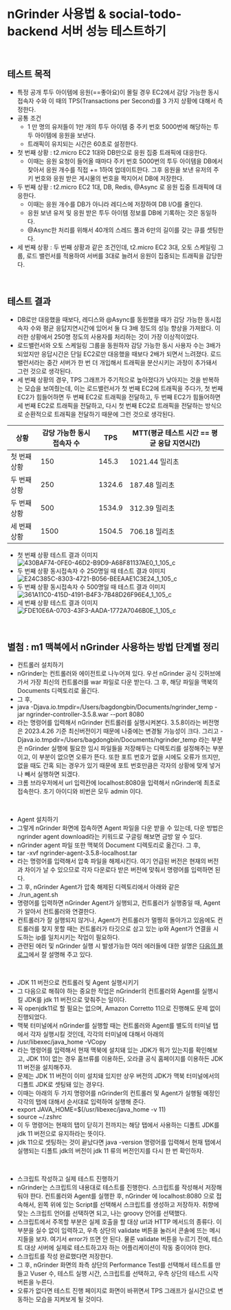 # nGrinder 사용법 & social-todo-backend 서버 성능 테스트하기

<br>

## 테스트 목적
- 특정 공개 투두 아이템에 응원(==좋아요)이 몰릴 경우 EC2에서 감당 가능한 동시접속자 수와 이 때의 TPS(Transactions per Second)를 3 가지 상황에 대해서 측정한다.
- 공통 조건
  - 1 만 명의 유저들이 1만 개의 투두 아이템 중 주키 번호 5000번에 해당하는 투두 아이템에 응원을 보낸다.
  - 트래픽이 유지되는 시간은 60초로 설정한다.
- 첫 번째 상황 : t2.micro EC2 1대와 DB만으로 응원 집중 트래픽에 대응한다.
  - 이때는 응원 요청이 들어올 때마다 주키 번호 5000번의 투두 아이템을 DB에서 찾아서 응원 개수를 직접 += 1하여 업데이트한다. 그후 응원을 보낸 유저의 주키 번호와 응원 받은 게시물의 번호을 짝지어서 DB에 저장한다.
- 두 번째 상황 : t2.micro EC2 1대, DB, Redis, @Async 로 응원 집중 트래픽에 대응한다.
  - 이때는 응원 개수를 DB가 아니라 레디스에 저장하여 DB I/O를 줄인다.
  - 응원 보낸 유저 및 응원 받은 투두 아이템 정보를 DB에 기록하는 것은 동일하다.
  - @Async한 처리를 위해서 40개의 스레드 풀과 6만의 길이를 갖는 큐를 셋팅한다.
- 세 번째 상황 : 두 번째 상황과 같은 조건인데, t2.micro EC2 3대, 오토 스케일링 그룹, 로드 밸런서를 적용하여 서버를 3대로 늘려서 응원이 집중되는 트래픽을 감당한다.

<br>

## 테스트 결과
- DB로만 대응했을 때보다, 레디스와 @Async를 동원했을 때가 감당 가능한 동시접속자 수와 평균 응답지연시간에 있어서 둘 다 3배 정도의 성능 향상을 가져왔다. 이러한 상황에서 250명 정도의 사용자를 처리하는 것이 가장 이상적이었다.
- 로드밸런서와 오토 스케일링 그룹을 동원하자 감당 가능한 동시 사용자 수는 3배가 되었지만 응답시간은 단일 EC2로만 대응했을 때보다 2배가 되면서 느려졌다. 로드밸런서라는 중간 서버가 한 번 더 개입해서 트래픽을 분산시키는 과정이 추가돼서 그런 것으로 생각된다.
- 세 번째 상황의 경우, TPS 그래프가 주기적으로 높아졌다가 낮아지는 것을 반복하는 모습을 보여줬는데, 이는 로드밸런서가 첫 번째 EC2에 트래픽을 주다가, 첫 번째 EC2가 힘들어하면 두 번째 EC2로 트래픽을 전달하고, 두 번째 EC2가 힘들어하면 세 번째 EC2로 트래픽을 전달하고, 다시 첫 번째 EC2로 트래픽을 전달하는 방식으로 순환적으로 트래픽을 전달하기 때문에 그런 것으로 생각된다.

| 상황      | 감당 가능한 동시접속자 수 | TPS    | MTT(평균 테스트 시간 == 평균 응답 지연시간) |
|---------|----------------|--------|------------------------------|
| 첫 번째 상황 | 150            | 145.3  | 1021.44 밀리초                  |
| 두 번째 상황 | 250            | 1324.6 | 187.48 밀리초                   |
| 두 번째 상황 | 500            | 1534.9 | 312.39 밀리초                   |
| 세 번째 상황 | 1500           | 1504.5 | 706.18 밀리초                   |
- 첫 번째 상황 테스트 결과 이미지
  ![430BAF74-0FE0-46D2-B9D9-A68F81137AE0_1_105_c](https://user-images.githubusercontent.com/99060708/234565462-ab160a20-7a3a-46e8-9059-fcbedfae5295.jpeg)
- 두 번째 상황 동시접속자 수 250명일 때 테스트 결과 이미지
  ![E24C385C-8303-4721-B056-BEEAAE1C3E24_1_105_c](https://user-images.githubusercontent.com/99060708/234566609-439248d7-e820-43c2-ac23-edb809e08ed9.jpeg)
- 두 번째 상황 동시접속자 수 500명일 때 테스트 결과 이미지
  ![361A11C0-415D-4191-B4F3-7B48D26F96E4_1_105_c](https://user-images.githubusercontent.com/99060708/234565575-0985659d-ca57-4e77-993a-d7cab8b1f4bc.jpeg)
- 세 번째 상황 테스트 결과 이미지
  ![FDE10E6A-0703-43F3-AADA-1772A7046B0E_1_105_c](https://user-images.githubusercontent.com/99060708/234565710-159b97d1-bbbe-499b-bf84-9c32f1902b1f.jpeg)
   
<br>

## 별첨 : m1 맥북에서 nGrinder 사용하는 방법 단계별 정리
- 컨트롤러 설치하기
- nGrinder는 컨트롤러와 에이전트로 나누어져 있다. 우선 nGrinder 공식 깃허브에 가서 가장 최신의 컨트롤러를 war 파일로 다운 받는다. 그 후, 해당 파일을 맥북의 Documents 디렉토리로 옮긴다.
- 그 후,
- java -Djava.io.tmpdir=/Users/bagdongbin/Documents/ngrinder_temp -jar ngrinder-controller-3.5.8.war --port 8080
- 라는 명령어를 입력해서 nGrinder 컨트롤러를 실행시켜본다. 3.5.8이라는 버전명은 2023.4.26 기준 최신버전이기 때문에 나중에는 변경될 가능성이 크다. 그리고 -Djava.io.tmpdir=/Users/bagdongbin/Documents/ngrinder_temp 라는 부분은 nGrinder 실행에 필요한 임시 파일들을 저장해두는 디렉토리를 설정해주는 부분이고, 이 부분이 없으면 오류가 뜬다. 또한 포트 번호가 없을 시에도 오류가 뜨지만, 없을 때도 간혹 되는 경우가 있기 때문에 포트 번호만큼은 각자의 상황에 맞게 넣거나 빼서 실행하면 되겠다.
- 크롬 브라우저에서 url 입력칸에 localhost:8080을 입력해서 nGrinder에 최초로 접속한다. 초기 아이디와 비번은 모두 admin 이다.

<br>

- Agent 설치하기
- 그렇게 nGrinder 화면에 접속하면 Agent 파일을 다운 받을 수 있는데, 다운 방법은 ngrinder agent download라는 키워드로 구글링 해보면 금방 알 수 있다.
- nGrinder agent 파일 또한 맥북의 Document 디렉토리로 옮긴다. 그 후,
- tar -xvf ngrinder-agent-3.5.8-localhost.tar
- 라는 명령어를 입력해서 압축 파일을 해제시킨다. 여기 언급된 버전은 현재의 버전과 차이가 날 수 있으므로 각자 다운로다 받은 버전에 맞춰서 명령어를 입력하면 된다.
- 그 후, nGrinder Agent가 압축 해제된 디렉토리에서 아래와 같은
- ./run_agent.sh
- 명령어를 입력하면 nGrinder Agent가 실행되고, 컨트롤러가 실행중일 때, Agent가 알아서 컨트롤러와 연결한다.
- 컨트롤러가 잘 실행되지 않거나, Agent가 컨트롤러가 멀쩡히 돌아가고 있음에도 컨트롤러를 찾지 못할 때는 컨트롤러가 타깃으로 삼고 있는 ip와 Agent가 연결을 시도하는 ip를 일치시키는 작업이 필요하다.
- 관련된 에러 및 nGrinder 실행 시 발생가능한 여러 에러들에 대한 설명은 [다음의 블로그](https://velog.io/@may_yun/Ngrinder-MAC-M1-%EC%84%A4%EC%B9%98)에서 잘 설명해 주고 있다.

<br>

- JDK 11 버전으로 컨트롤러 및 Agent 실행시키기
- 그 다음으로 해줘야 하는 중요한 작업은 nGrinder의 컨트롤러와 Agent를 실행시킬 JDK를 jdk 11 버전으로 맞춰주는 일이다.
- 꼭 openjdk11로 할 필요는 없으며, Amazon Corretto 11으로 진행해도 문제 없이 진행되었다.
- 맥북 터미널에서 nGrinder를 실행할 때는 컨트롤러와 Agent를 별도의 터미널 탭에서 각자 실행시킬 것인데, 각각의 터미널에 대해서 아래의
- /usr/libexec/java_home -VCopy
- 라는 명령어를 입력해서 현재 맥북에 설치돼 있는 JDK가 뭐가 있는지를 확인해보고, JDK 11이 없는 경우 홈브류를 이용하든, 오라클 공식 홈페이지를 이용하든 JDK 11 버전을 설치해주자.
- 문제는 JDK 11 버전이 이미 설치돼 있지만 상우 버전의 JDK가 맥북 터미널에서의 디폴트 JDK로 셋팅돼 있는 경우다.
- 이때는 아래의 두 가지 명령어를 nGrinder의 컨트롤러 및 Agent가 실행될 예정인 각각의 탭에 대해서 순서대로 입력하여 실행해 준다.
- export JAVA_HOME=$(/usr/libexec/java_home -v 11)
- source ~/.zshrc
- 이 두 명령어는 현재의 탭이 닫히기 전까지는 해당 탭에서 사용하는 디폴트 JDK를 jdk 11 버전으로 유지하라는 뜻이다.
- jdk 11으로 셋팅하는 것이 끝났다면 java -version 명령어를 입력해서 현재 탭에서 실행되는 디폴트 jdk의 버전이 jdk 11 류의 버전인지를 다시 한 번 확인하자.

<br>

- 스크립트 작성하고 실제 테스트 진행하기
- nGrinder는 스크립트의 내용대로 테스트를 진행한다. 스크립트를 작성해서 저장해 둬야 한다. 컨트롤러와 Agent를 실행한 후, nGrinder 에 localhost:8080 으로 접속해서, 왼쪽 위에 있는 Script를 선택해서 스크립트를 생성하고 저장하자. 취향에 맞는 스크립트 언어를 선택하면 되고, 나는 groovy 언어를 선택했다.
- 스크립트에서 주목할 부분은 실제 호출을 할 대상 url과 HTTP 메서드의 종류다. 이 부분을 실수 없이 입력하고, 우측 상단의 validate 버튼을 눌러서 콘솔에 뜨는 메시지들을 보자. 여기서 error가 뜨면 안 된다. 물론 validate 버튼을 누르기 전에, 테스트 대상 서버에 실제로 테스트하고자 하는 어플리케이션이 작동 중이어야 한다.
- 스크립트를 작성 완료했다면 저장한다.
- 그 후, nGrinder 화면의 좌측 상단의 Performance Test를 선택해서 테스트를 만들고 Vuser 수, 테스트 실행 시간, 스크립트를 선택하고, 우측 상단의 테스트 시작 버튼을 누른다.
- 오류가 없다면 테스트 진행 페이지로 화면이 바뀌면서 TPS 그래프가 실시간으로 변동하는 모습을 지켜보게 될 것이다.
